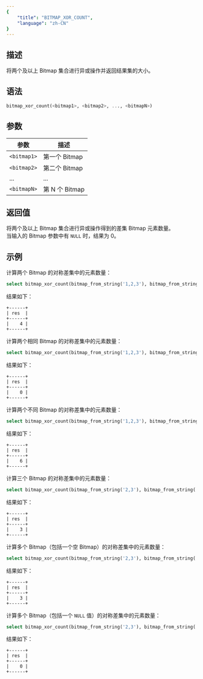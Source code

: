```yaml
---
{
    "title": "BITMAP_XOR_COUNT",
    "language": "zh-CN"
}
---
```


## 描述

将两个及以上 Bitmap 集合进行异或操作并返回结果集的大小。

## 语法

```sql
bitmap_xor_count(<bitmap1>, <bitmap2>, ..., <bitmapN>)
```

## 参数

| 参数          | 描述           |
|-------------|--------------|
| `<bitmap1>` | 第一个 Bitmap   |
| `<bitmap2>` | 第二个 Bitmap   |
| ...         | ...          |
| `<bitmapN>` | 第 N 个 Bitmap |

## 返回值

将两个及以上 Bitmap 集合进行异或操作得到的差集 Bitmap 元素数量。  
当输入的 Bitmap 参数中有 `NULL` 时，结果为 0。

## 示例

计算两个 Bitmap 的对称差集中的元素数量：

```sql
select bitmap_xor_count(bitmap_from_string('1,2,3'), bitmap_from_string('3,4,5')) res;
```

结果如下：

```text
+------+
| res  |
+------+
|    4 |
+------+
```

计算两个相同 Bitmap 的对称差集中的元素数量：

```sql
select bitmap_xor_count(bitmap_from_string('1,2,3'), bitmap_from_string('1,2,3')) res;
```

结果如下：

```text
+------+
| res  |
+------+
|    0 |
+------+
```

计算两个不同 Bitmap 的对称差集中的元素数量：

```sql
select bitmap_xor_count(bitmap_from_string('1,2,3'), bitmap_from_string('4,5,6')) as res;
```

结果如下：

```text
+------+
| res  |
+------+
|    6 |
+------+
```

计算三个 Bitmap 的对称差集中的元素数量：

```sql
select bitmap_xor_count(bitmap_from_string('2,3'), bitmap_from_string('1,2,3,4'), bitmap_from_string('3,4,5')) res;
```

结果如下：

```text
+------+
| res  |
+------+
|    3 |
+------+
```

计算多个 Bitmap（包括一个空 Bitmap）的对称差集中的元素数量：

```sql
select bitmap_xor_count(bitmap_from_string('2,3'), bitmap_from_string('1,2,3,4'), bitmap_from_string('3,4,5'), bitmap_empty()) res;
```

结果如下：

```text
+------+
| res  |
+------+
|    3 |
+------+
```

计算多个 Bitmap（包括一个 `NULL` 值）的对称差集中的元素数量：

```sql
select bitmap_xor_count(bitmap_from_string('2,3'), bitmap_from_string('1,2,3,4'), bitmap_from_string('3,4,5'), NULL) res;
```

结果如下：

```text
+------+
| res  |
+------+
|    0 |
+------+
```

